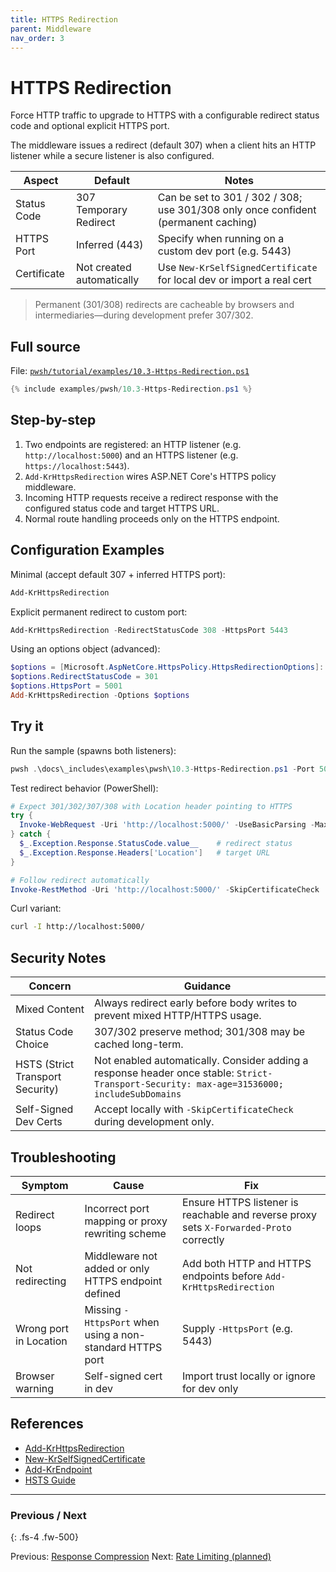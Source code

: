```yaml
---
title: HTTPS Redirection
parent: Middleware
nav_order: 3
---
```


# HTTPS Redirection

Force HTTP traffic to upgrade to HTTPS with a configurable redirect status code and optional explicit HTTPS port.

The middleware issues a redirect (default 307) when a client hits an HTTP listener while a secure listener is also configured.

| Aspect | Default | Notes |
|--------|---------|-------|
| Status Code | 307 Temporary Redirect | Can be set to 301 / 302 / 308; use 301/308 only once confident (permanent caching) |
| HTTPS Port | Inferred (443) | Specify when running on a custom dev port (e.g. 5443) |
| Certificate | Not created automatically | Use `New-KrSelfSignedCertificate` for local dev or import a real cert |

> Permanent (301/308) redirects are cacheable by browsers and intermediaries—during development prefer 307/302.

## Full source

File: [`pwsh/tutorial/examples/10.3-Https-Redirection.ps1`][10.3-Https-Redirection.ps1]

```powershell
{% include examples/pwsh/10.3-Https-Redirection.ps1 %}
```

## Step-by-step

1. Two endpoints are registered: an HTTP listener (e.g. `http://localhost:5000`) and an HTTPS listener (e.g. `https://localhost:5443`).
2. `Add-KrHttpsRedirection` wires ASP.NET Core's HTTPS policy middleware.
3. Incoming HTTP requests receive a redirect response with the configured status code and target HTTPS URL.
4. Normal route handling proceeds only on the HTTPS endpoint.

## Configuration Examples

Minimal (accept default 307 + inferred HTTPS port):

```powershell
Add-KrHttpsRedirection
```

Explicit permanent redirect to custom port:

```powershell
Add-KrHttpsRedirection -RedirectStatusCode 308 -HttpsPort 5443
```

Using an options object (advanced):

```powershell
$options = [Microsoft.AspNetCore.HttpsPolicy.HttpsRedirectionOptions]::new()
$options.RedirectStatusCode = 301
$options.HttpsPort = 5001
Add-KrHttpsRedirection -Options $options
```

## Try it

Run the sample (spawns both listeners):

```powershell
pwsh .\docs\_includes\examples\pwsh\10.3-Https-Redirection.ps1 -Port 5000
```

Test redirect behavior (PowerShell):

```powershell
# Expect 301/302/307/308 with Location header pointing to HTTPS
try {
  Invoke-WebRequest -Uri 'http://localhost:5000/' -UseBasicParsing -MaximumRedirection 0 -ErrorAction Stop
} catch {
  $_.Exception.Response.StatusCode.value__    # redirect status
  $_.Exception.Response.Headers['Location']   # target URL
}

# Follow redirect automatically
Invoke-RestMethod -Uri 'http://localhost:5000/' -SkipCertificateCheck
```

Curl variant:

```bash
curl -I http://localhost:5000/
```

## Security Notes

| Concern | Guidance |
|---------|----------|
| Mixed Content | Always redirect early before body writes to prevent mixed HTTP/HTTPS usage. |
| Status Code Choice | 307/302 preserve method; 301/308 may be cached long-term. |
| HSTS (Strict Transport Security) | Not enabled automatically. Consider adding a response header once stable: `Strict-Transport-Security: max-age=31536000; includeSubDomains` |
| Self-Signed Dev Certs | Accept locally with `-SkipCertificateCheck` during development only. |

## Troubleshooting

| Symptom | Cause | Fix |
|---------|-------|-----|
| Redirect loops | Incorrect port mapping or proxy rewriting scheme | Ensure HTTPS listener is reachable and reverse proxy sets `X-Forwarded-Proto` correctly |
| Not redirecting | Middleware not added or only HTTPS endpoint defined | Add both HTTP and HTTPS endpoints before `Add-KrHttpsRedirection` |
| Wrong port in Location | Missing `-HttpsPort` when using a non-standard HTTPS port | Supply `-HttpsPort` (e.g. 5443) |
| Browser warning | Self-signed cert in dev | Import trust locally or ignore for dev only |

## References

- [Add-KrHttpsRedirection][Add-KrHttpsRedirection]
- [New-KrSelfSignedCertificate][New-KrSelfSignedCertificate]
- [Add-KrEndpoint][Add-KrEndpoint]
- [HSTS Guide][HSTS Guide]

---

### Previous / Next

{: .fs-4 .fw-500}

Previous: [Response Compression](./2.Compression.md)
Next: [Rate Limiting (planned)](./4.Rate-Limiting)

[10.3-Https-Redirection.ps1]: /pwsh/tutorial/examples/10.3-Https-Redirection.ps1
[Add-KrHttpsRedirection]: /pwsh/cmdlets/Add-KrHttpsRedirection
[New-KrSelfSignedCertificate]: /pwsh/cmdlets/New-KrSelfSignedCertificate
[Add-KrEndpoint]: /pwsh/cmdlets/Add-KrEndpoint
[HSTS Guide]: /guides/hsts
